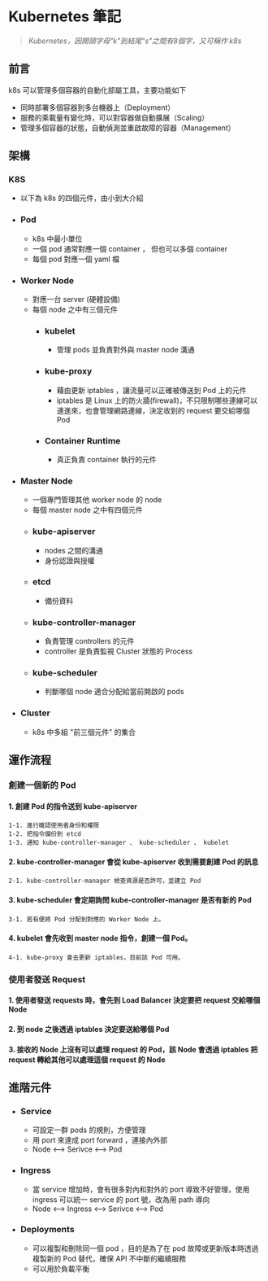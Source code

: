 # Kubernetes 筆記
> *Kubernetes，因開頭字母"k"到結尾"s"之間有8個字，又可稱作 k8s*
## 前言
k8s 可以管理多個容器的自動化部屬工具，主要功能如下
* 同時部署多個容器到多台機器上（Deployment）
* 服務的乘載量有變化時，可以對容器做自動擴展（Scaling）
* 管理多個容器的狀態，自動偵測並重啟故障的容器（Management）

## 架構
### K8S
* 以下為 k8s 的四個元件，由小到大介紹
* ### Pod
    * k8s 中最小單位
    * 一個 pod 通常對應一個 container ， 但也可以多個 container
    * 每個 pod 對應一個 yaml 檔
* ### Worker Node
    * 對應一台 server (硬體設備)
    * 每個 node 之中有三個元件
        * ### kubelet
            * 管理 pods 並負責對外與 master node 溝通
        * ### kube-proxy
            * 藉由更新 iptables ，讓流量可以正確被傳送到 Pod 上的元件
            * iptables 是 Linux 上的防火牆(firewall)，不只限制哪些連線可以連進來，也會管理網路連線，決定收到的 request 要交給哪個 Pod
        * ### Container Runtime
            * 真正負責 container 執行的元件
* ### Master Node
    * 一個專門管理其他 worker node 的 node
    * 每個 master node 之中有四個元件
    * ### kube-apiserver
        * nodes 之間的溝通
        * 身份認證與授權
    * ### etcd
        * 備份資料
    * ### kube-controller-manager
        * 負責管理 controllers 的元件
        * controller 是負責監視 Cluster 狀態的 Process
    * ### kube-scheduler
        * 判斷哪個 node 適合分配給當前開啟的 pods
* ### Cluster
    * k8s 中多組 "前三個元件" 的集合

## 運作流程
### 創建一個新的 Pod
#### 1. 創建 Pod 的指令送到 kube-apiserver
    1-1. 進行確認使用者身份和權限
    1-2. 把指令備份到 etcd
    1-3. 通知 kube-controller-manager 、 kube-scheduler 、 kubelet
#### 2. kube-controller-manager 會從 kube-apiserver 收到需要創建 Pod 的訊息
    2-1. kube-controller-manager 檢查資源是否許可，並建立 Pod
#### 3. kube-scheduler 會定期詢問 kube-controller-manager 是否有新的 Pod
    3-1. 若有便將 Pod 分配到對應的 Worker Node 上。
#### 4. kubelet 會先收到 master node 指令，創建一個 Pod。
    4-1. kube-proxy 會去更新 iptables，目前該 Pod 可用。
### 使用者發送 Request

#### 1. 使用者發送 requests 時，會先到 Load Balancer 決定要把 request 交給哪個 Node
#### 2. 到 node 之後透過 iptables 決定要送給哪個 Pod
#### 3. 接收的 Node 上沒有可以處理 request 的 Pod，該 Node 會透過 iptables 把 request 轉給其他可以處理這個 request 的 Node

## 進階元件
* ### Service
    * 可設定一群 pods 的規則，方便管理
    * 用 port 來達成 port forward ，連接內外部
    * Node <--> Serivce <--> Pod
* ### Ingress
    * 當 service 增加時，會有很多對內和對外的 port 導致不好管理，使用 ingress 可以統一 service 的 port 號，改為用 path 導向
    * Node <--> Ingress <--> Serivce <--> Pod
* ### Deployments
    * 可以複製和刪除同一個 pod ，目的是為了在 pod 故障或更新版本時透過複製新的 Pod 替代，確保 API 不中斷的繼續服務
    * 可以用於負載平衡
